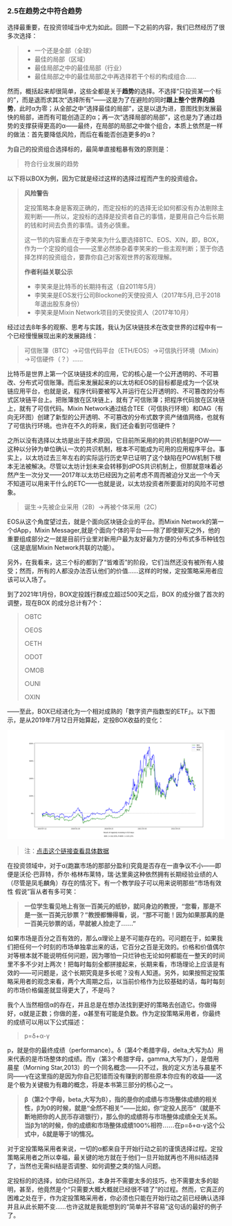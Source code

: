 ### 2.5在趋势之中符合趋势

选择最重要，在投资领域当中尤为如此。回顾一下之前的内容，我们已然经历了很多次选择：

> - 一个还是全部（全球）
> - 最佳的局部（区域）
> - 最佳局部之中的最佳局部（行业）
> - 最佳局部之中的最佳局部之中再选择若干个标的构成组合……

然而，概括起来却很简单，这些全都是关于**趋势**的选择。不选择“只投资某一个标的”，而是退而求其次“选择所有”——这是为了在避险的同时**跟上整个世界的趋势**，此时α为零；从全部之中“选择最佳的局部”，这是以退为进，意图找到发展最快的局部，进而有可能创造正的α；再一次“选择局部的局部”，这也是为了通过趋势的支撑获得更高的α——最终，在局部的局部之中做个组合，本质上依然是一样的做法：首先要降低风险，而后在看能否创造更多的α？

为自己的投资组合选择标的，最简单直接粗暴有效的原则是：

> 符合行业发展的趋势

以下将以BOX为例，因为它就是经过这样的选择过程而产生的投资组合。

> **风险警告**
>
> 定投策略本身是客观正确的，而定投标的的选择无论如何都没有办法剔除主观判断——所以，定投标的选择是投资者自己的事情，是要用自己今后长期的钱和时间去负责的事情。请务必慎重。
>
> 这一节的内容重点在于李笑来为什么要选择BTC、EOS、XIN，即，BOX，作为一个定投的组合——这里必然掺杂着李笑来的一些主观判断；至于你选择怎样的投资组合，要靠你自己对客观世界的客观理解。
>
> **作者利益关联公示**
>
> - 李笑来是比特币的长期持有这（自2011年5月）
> - 李笑来是EOS发行公司Blockone的天使投资人（2017年5月,已于2018年退出股东身份）
> - 李笑来是Mixin Network项目的天使投资人（2017年10月）

经过过去8年多的观察、思考与实践，我认为区块链技术在改变世界的过程中有一个已经慢慢展现出来的发展路线：

> 可信账簿（BTC）→可信代码平台（ETH/EOS）→可信执行环境（Mixin）→可信硬件（？）……

比特币是世界上第一个区块链技术的应用，它的核心是一个公开透明的、不可篡改、分布式可信账簿。而后来发展起来的以太坊和EOS的目标都是成为一个区块链应用平台，也就是说，程序代码要被写入并运行在公开透明的、不可篡改的分布式区块链平台上。把账簿放在区块链上，就有了可信账簿；把程序代码放在区块链上，就有了可信代码。Mixin Network通过结合TEE（可信执行环境）和DAG（有向无环图）创建了新型的公开透明、不可篡改的分布式数字资产储值网络，也就有了可信执行环境。也许在不久的将来，我们还会看到可信硬件？

之所以没有选择以太坊是出于技术原因，它目前所采用的的共识机制是POW——这种以分钟为单位确认一次的共识机制，根本不可能成为可用的应用程序平台。事实上，以太坊过去三年左右的实际运行历史早已证明了这个缺陷在POW机制下根本无法被解决。尽管以太坊计划未来会转移到dPOS共识机制上，但那就意味着必然产生一次分叉——2017年以太坊已经因为之前考虑不周而被迫分叉出一个今天不知道可以用来干什么的ETC——也就是说，以太坊投资者所要面对的风险不可想象。

> 诞生→先被企业采用（2B）→再被个体采用（2C）

EOS从这个角度望过去，就是个面向区块链企业的平台。而Mixin Network的第一个dApp，Mixin Messager,就是个面向个体的平台——除了即使聊天之外，他的重要组成部分之一就是目前行业里对新用户最为友好最为方便的分布式多币种钱包（这是底层Mixin Network共联的功能）。

另外，在我看来，这三个标的都到了“皆难否”的阶段，它们当然还没有被所有人接受；然而，所有的人都没办法否认他们的价值……这样的时候，定投策略采用者应该可以入场了。

到了2021年1月份，BOX定投践行群成立超过500天之后，BOX 的成分做了首次的调整，现在BOX 的成分总计有7个：

> ○BTC
>
> ○EOS
>
> ○ETH
>
> ○DOT
>
> ○MOB
>
> ○UNI
>
> ○XIN

——至此，BOX已经进化为一个相对成熟的「数字资产指数型的ETF」。以下图示，是从2019年7月12日开始算起，定投BOX收益的变化：

![box-historical-price-change](assets/images/box-historical-price-change-16423460666453.png)

> 注：[点击这个链接查看具体数据](https://github.com/xiaolai/regular-investing-in-box/tree/master/data)

在投资领域中，对于α(跑赢市场的那部分盈利)究竟是否存在一直争议不小——即便是沃伦·巴菲特，乔尔·格林布莱特，瑞·达里奥这种依然拥有长期经验业绩的人（尽管是凤毛麟角）存在的情况下。有一个教学段子可以用来说明那些“市场有效性 假说”盲从者有多可笑：

> **一位学生看见地上有张一百美元的纸钞，就问身边的教授，“您看，那是不是一张一百美元钞票？”教授都懒得看，说，“那不可能！因为如果那真的是一百美元钞票的话，早就被人捡走了……”**

如果市场是百分之百有效的，那么α理论上是不可能存在的。可问题在于，如果我们把任何一个时刻的市场单独拿出来的话，它百分之百是无效的。价格和价值偶尔对等根本就不能说明任何问题，因为哪怕一只烂钟也无论如何都能在一整天的时间里不多不少对上两次！把每时每刻全都拼接起来，长期来看，市场理论上应该是有效的——可问题是，这个长期究竟是多长呢？没有人知道。另外，如果按照定投策略采用者的观念来看，两个大周期之后，以当前价格作为比较基础的话，每时每刻的市场价格偏差就显得更大了，不是吗？

我个人当然相信α的存在，并且总是在想办法找到更好的策略去创造它。你做得好，α就是正数；你做的差，α甚至有可能是负数。作为定投策略采用者，你最终的成绩可以用以下公式描述：

> p=δ+α-γ

p，就是你的最终成绩（performance）。δ（第4个希腊字母，delta,大写为Δ）用来代表的是市场整体的成绩。而γ（第3个希腊字母，gamma,大写为Γ），是借用晨星（Morning Star,2013）的一个同名概念——只不过，我的定义方法与晨星不同——γ在这里指的是因为你自己犯错而没有赚到的那些原本你应有的收益——这是个极为关键极为有趣的概念，将是本书第三部分的核心之一。

> **β（第2个字母，beta,大写为Β），指的是你的成绩与市场整体成绩的相关性，β为0的时候，就是“全然不相关”——比如，你“定投人民币”（就是不断地把你的人民币存进银行），那么你的成绩将与市场整体成绩全无关系。当β为1的时候，你的成绩和市场整体成绩100%相符……在p=δ+α-γ这个公式中，δ就是等于1的情况。**

对于定投策略采用者来说，一切的α都来自于开始行动之前的谨慎选择过程。定投策略采用者之所以幸福，最关键的地方就在于他们一旦开始就再也不用纠结选择了，当然也无需纠结是否调整、如何调整之类的恼人问题。

定投标的的选择，如你已经所见，本身并不需要太多的技巧，也不需要太多的聪明，甚至，他竟然是个“只需要大概大概就已经很不错了”的过程。然而，它真正的困难之处在于，作为定投策略采用者，你必须也只能在开始行动之前已经确认选择并且从此长期不变……也许这就是我能想到的“简单并不容易”这句话的最好的例子了。